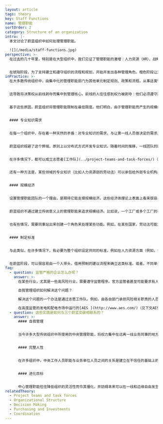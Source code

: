 ```yaml
---
layout: article
tags: theory
key: Staff Functions
name: 管理职能
sortOrder: 2
category: Structure of an organization
intro: |-
  本文讨论了蔚蓝组织中如何处理管理职能。

  ![](/media/staff-functions.jpg)
perspective: >-
  在过去的几十年里，特别是在大型组织中，我们见证了管理职能的激增：人力资源（HR）、战略规划、法律事务、财务、内部沟通、风险管理、内部审计、投资者关系、培训、公共事务、环境控制、工程服务、质量控制，知识管理等。


  在琥珀阶段，为了支持建立和遵守组织的流程和规划，开始开发出各种管理角色。橙色阶段让这些得到进一步扩大，促进了橙色范式所追求的效率，并满足这个阶段对专门知识和问责制的渴望。虽然在绿色组织中，开始出现用管理职能角色持一线的新理念（但嘲讽的是，这反而会导致负责人力资源管理成员的增加）。只有在蔚蓝下，管理职能增加的趋势才得以扭转。在蔚蓝组织中，尽可能由一线团队自己完成那些通常由管理职能担当的任务。那些传统管理职能类成员角色，通常不再有机会将脱离实际的规则或决定，强加给组织。
inPractice: >-
  在大多数传统组织中，由集中化的管理职能部门为其他单元制定规则、政策和流程。从事这类管理职能的人，往往是出于好意，自然倾向于通过设计规则和程序、积累专门知识、发现新问题来“增加价值”，以此证明自己的价值。


  这导致将决策权从前线剥夺而集中到管理核心。前线的人往往感到权力被剥夺：他们必须遵守那些通常只在原则上有意义的纸上谈兵的规则，这些一般不能适应实践中实际面临的复杂具体情况。


  基于这些原因，蔚蓝组织将管理职能限制在最低限度。他们明白，由于管理职能而产生的规模经济和技能经济效益，往往被副作用的不经济动机所抵消。因此，在蔚蓝组织中，很少有人从事专门的管理职能。即使存在少数必要的职能人员，也都没有决策权。他们的功能是提供一些指南但无权将某个规则或决策强加给组织。^\[Laloux, Frederic (2014-02-09). Reinventing Organizations: A Guide to Creating Organizations Inspired by the Next Stage of Human Consciousness (Kindle Locations 1630-1636). Nelson Parker. Kindle Edition.]


  #### 专业知识需求


  在每一个组织中，存在着一种天然的矛盾：对专业知识的需求，与让第一线人员做决定的需求。当需要专业知识时，大多数组织的第一反应就是建立一个中心专家库。当然，其风险在于随着时间的推移，组织内会出现两个族群：一群是有声望的（通常是高薪的）中央专家组，另一群是在实地完成业务工作但没有权力的人。


  蔚蓝组织规避了这个弊端，原则上以分布式方式开发专业知识。随着时间的推移，一线团队的同事能积累很多专业知识。一个机器操作员可能知道某种润滑剂的使用，一个家庭护理护士对某种神秘的医疗状况了如指掌，或者一个工程师知道如何创建一个复杂的金融工具来计算新机器的投资回报。蔚蓝组织致力于帮助团队成员自愿找到某个自己认可的，具有正确专业知识的同事去寻求知识，代之以强硬的为这些专家任命权威性职能角色来强加指导。这样一来，同事能更愿意并积极的向他们寻求建议和专业知识，极大地激发了人们的积极性。已经开发出很多能支持这类信息共享的特殊系统，例如内部社交网络和知识平台。


  在许多情况下，都可以成立志愿者[工作队](../project-teams-and-task-forces/)（通过中央知识库、培训等）编纂和传播特定领域的知识。


  还有一种方法是，某些领域的专业知识（比如人力资源部的劳动法）可以承包给外部专业机构。当一线团队成员需要时，可以利用自由职业者或顾问的咨询，而不是雇佣专家担任固定经费支撑的非生产系职能角色。


  #### 规模经济


  设置管理职能团队的一个理由，是期待它能支撑规模经济。这些经济体理论上表面上看来很容易预估，这也是将某些职能集中化成管理职能的理由。然而，这些做法其实忽略了其他实际成本，比如因此降低了基层成员的自主性和动力，或与一线现实情况脱节而带来的负面效果。


  蔚蓝组织不通过建立传统意义上的管理职能来追求规模经济。比如说，一个工厂或多个工厂的不同团队都购买某种材料，将他们的采购集中起来很有意义。其中一个团队可能会直接成为该产品的首席采购员（比如通过定期向其他团队索要订单）。通过这种方式，不同的团队以分散的方式为其他团队牵引某些工作。


  也有些情况，需要同事站出来创建一个角色来处理某些功能。例如，在某些国家，劳动法可能意味着大量管理工资单的行政工作。团队可以决定将这项工作委托给自主创建的某个中心职能角色。然而，在蔚蓝组织中，中心角色只是代表团队工作，无权强制实施自上而下的决策。前线小组可以自由地决定不使用某个中央支撑人员的服务。


  #### 制定标准


  与此类似，在许多情况下，有必要为整个组织设定共同的标准，例如在人力资源方面（例如，让我们确保每个人都获得相同的经验，无论他们在哪个基层团队工作）、市场营销（例如，让我们使用通用的模板和设计元素）、财务（例如，让数字具有可比性）、信息化等。相比之下，在传统组织中，规则、政策和程序是由中心职能部门制定的，他们还负责强制检查合规性。


  在蔚蓝阶段，可以很容易由一个人带头，借用预制的建议流程来确立这类标准。或者，不同单元内抽出一个相似角色的人（比如负责新同事入职的角色）联合创建一个志愿工作组，共同制定标准和指导方针。AES是一家大型能源供应商，这个组织在按照自我管理的原则运作时，选择遵循80/20的规则：所有的同事都要抽出20%精力在一个志愿小组（或临时项目小组）工作，而将80%的时间用在本职角色上。
faq:
  - question: 监管严格的企业怎么办呢？
    answer: >-
      在某些行业，尤其是一些高风险行业，需要遵守监管程序。官方监管者甚至可能要求有人代表组织签字，通常传统组织都是由“C...O”高管负责：负责账目的首席财务官、负责风险相关话题的首席风险官等。因为可能会因组织的不合规行为导致个人要负法律责任的后果，包括外部强加的法律行动。所以作为监管负责人，他或她自然会希望通过强制执行严格的规则和强制执行相应的合规性，来保护自己减少法律责任风险。

      自我管理组织如何解决这个问题？

      解决这个问题的一个办法是通过志愿工作队。例如，由各自部门承担风险相关职责的人员，联合组成的风险工作组。该工作组负责决定相关标准和政策，确保以符合监管机构要求的方式降低风险。至于由谁代表组织签字（或与监管机构接口），工作组成员可以轮流负责，由每个成员承担一年的责任。工作队还可以决定组织交叉审计，比如一个单位的一名成员审计另一个单位。AES使用着这种方法，他们报告说，这个方式的结果是风险控制非但没有减弱，反而更强了。志愿工作队比总部的中央管理人员更了解一线的风险在哪里，更清楚什么准则更适当，更知道交叉审计时需要在哪里寻找什么。志愿工作队方式培养一种团结精神和责任感。如果审计不佳而导致某个单位倒闭，那么“工作队中的一个”就会首当其冲地承受来自监管机构的压力，所以有动力精密负责的进行风险检查和审计（群众的集体责任和集体智慧）。相比之下，在传统组织内，是通过总部风险主管部门颁布的规则来强制，通常很难在一线得到完全的实施，也没有动力吸引人们自行寻找解决办法。

      在高度监管的发电和配电市场中运行的[AES ](http://www.aes.com/)（见下文AES案例的更多内容）至少表明，强有力的监管压力，也可以通过自我管理结构来对应。
  - question: 这些实践是如何与三个蔚蓝突破相联系的？
    answer: >-
      #### 自我管理


      当今许多大型传统组织中所使用的中央管理职能，将权力集中在远离一线业务同事的地方。蔚蓝消除或大幅度减少了中心管理职能的影响力，让组织的其他部门恢复了自主权，这是蔚蓝突破之一--自我管理的一个关键作用。


      #### 完整人性


      在许多组织中，中央工作人员职能与业务单位人员之间的关系是建立在不信任的基础上的：没有工作人员的监督，就不能依靠业务部门采取有利于整个组织的行动。有了蔚蓝，人们可以放心地考虑到整个组织的需要，并可以自由地追求自己的激情和兴趣。


      #### 进化目标


      中心管理职能往往降低组织的灵活性而令其僵化，并妨碍本来可以在一线和边缘自由发生的持续，从而延缓组织目标的实现。蔚蓝通过分散的方式处理对专业知识、规模经济和全局联合标准的需求，可以提高组织的灵活性，从而提高组织追求发展目标的潜力。
relatedTheory:
  - Project teams and task forces
  - Organizational Structure
  - Decision Making
  - Purchasing and Investments
  - Coordination
---
```

